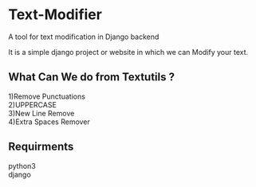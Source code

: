 # Text-Modifier

A tool for text modification in Django backend

It is a simple django project or website in which we can Modify your text.

<h2>What Can We do from Textutils ?</h2>
1)Remove Punctuations<br>
2)UPPERCASE<br>
3)New Line Remove<br>
4)Extra Spaces Remover<br>

<h2>Requirments</h2>
python3<br>
django<br>

